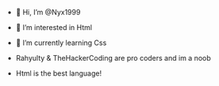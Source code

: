 - 👋 Hi, I’m @Nyx1999
- 👀 I’m interested in Html
- 🌱 I’m currently learning Css

- Rahyulty & TheHackerCoding are pro coders and im a noob
- Html is the best language!
